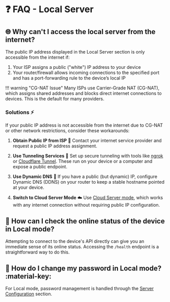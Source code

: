 # ❓ FAQ - Local Server

## 🌐 Why can't I access the local server from the internet?

The public IP address displayed in the Local Server section is only accessible from the internet if:

1. Your ISP assigns a public ("white") IP address to your device
2. Your router/firewall allows incoming connections to the specified port and has a port-forwarding rule to the device’s local IP

!!! warning "CG-NAT Issue"
    Many ISPs use Carrier-Grade NAT (CG-NAT), which assigns shared addresses and blocks direct internet connections to devices. This is the default for many providers.

### Solutions ⚡

If your public IP address is not accessible from the internet due to CG-NAT or other network restrictions, consider these workarounds:

1. **Obtain Public IP from ISP** 🔧
    Contact your internet service provider and request a public IP address assignment.

2. **Use Tunneling Services** 🔀
    Set up secure tunneling with tools like [ngrok](https://ngrok.com/) or [Cloudflare Tunnel](https://www.cloudflare.com/products/tunnel/). These run on your device or a computer and expose a public endpoint.

3. **Use Dynamic DNS** 🧭
   If you have a public (but dynamic) IP, configure Dynamic DNS (DDNS) on your router to keep a stable hostname pointed at your device.

4. **Switch to Cloud Server Mode** ☁️
   Use [Cloud Server mode](../getting-started/public-cloud-server.md), which works with any internet connection without requiring public IP configuration.

## 📶 How can I check the online status of the device in Local mode?

Attempting to connect to the device's API directly can give you an immediate sense of its online status. Accessing the `/health` endpoint is a straightforward way to do this.

## 🔑 How do I change my password in Local mode? :material-key:

For Local mode, password management is handled through the [Server Configuration](../getting-started/local-server.md#server-configuration) section.